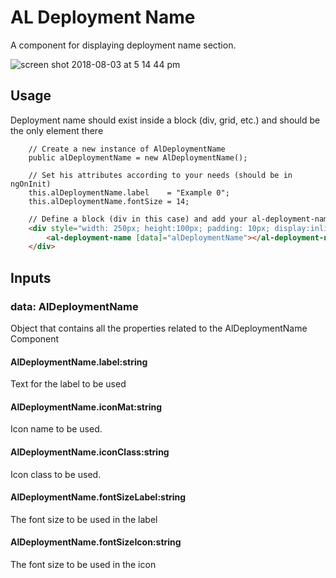 # AL Deployment Name

A component for displaying deployment name section.

![screen shot 2018-08-03 at 5 14 44 pm](https://algithub.pd.alertlogic.net/storage/user/603/files/eb28bc2c-9740-11e8-9101-edba4136d72d)

## Usage

Deployment name should exist inside a block (div, grid, etc.) and should be the only element there

``` Controller
    // Create a new instance of AlDeploymentName
    public alDeploymentName = new AlDeploymentName();

    // Set his attributes according to your needs (should be in ngOnInit)
    this.alDeploymentName.label    = "Example 0";
    this.alDeploymentName.fontSize = 14;
```
``` HTML
    // Define a block (div in this case) and add your al-deployment-name
    <div style="width: 250px; height:100px; padding: 10px; display:inline-block;">
        <al-deployment-name [data]="alDeploymentName"></al-deployment-name>
    </div>
```

## Inputs

### data: AlDeploymentName

Object that contains all the properties related to the AlDeploymentName Component

#### AlDeploymentName.label:string

Text for the label to be used

#### AlDeploymentName.iconMat:string

Icon name to be used.

#### AlDeploymentName.iconClass:string

Icon class to be used.

#### AlDeploymentName.fontSizeLabel:string

The font size to be used in the label

#### AlDeploymentName.fontSizeIcon:string

The font size to be used in the icon
